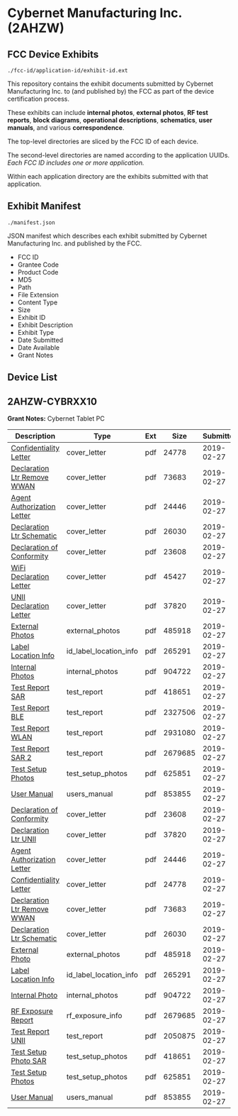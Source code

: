 # Cybernet Manufacturing Inc. (2AHZW)
## FCC Device Exhibits

```
./fcc-id/application-id/exhibit-id.ext
```

This repository contains the exhibit documents submitted by Cybernet Manufacturing Inc. to (and published by) the FCC as part of the device certification process.

These exhibits can include **internal photos**, **external photos**, **RF test reports**, **block diagrams**, **operational descriptions**, **schematics**, **user manuals**, and various **correspondence**.

The top-level directories are sliced by the FCC ID of each device.

The second-level directories are named according to the application UUIDs. *Each FCC ID includes one or more application.*

Within each application directory are the exhibits submitted with that application. 

## Exhibit Manifest

```
./manifest.json
```

JSON manifest which describes each exhibit submitted by Cybernet Manufacturing Inc. and published by the FCC.

- FCC ID
- Grantee Code
- Product Code
- MD5
- Path
- File Extension
- Content Type
- Size
- Exhibit ID
- Exhibit Description
- Exhibit Type
- Date Submitted
- Date Available
- Grant Notes

## Device List
## 2AHZW-CYBRXX10
**Grant Notes:** Cybernet Tablet PC

| Description | Type | Ext | Size | Submitted | Available |
| ----------- | ---- | --- | ---- | --------- | --------- |
| [Confidentiality Letter](2AHZW-CYBRXX10/6f5ce8e76cb366d8fcfb77073af28e9a/4182883.pdf) | cover_letter | pdf | 24778 | 2019-02-27 | 2019-02-27 |
| [Declaration Ltr Remove WWAN](2AHZW-CYBRXX10/6f5ce8e76cb366d8fcfb77073af28e9a/4182884.pdf) | cover_letter | pdf | 73683 | 2019-02-27 | 2019-02-27 |
| [Agent Authorization Letter](2AHZW-CYBRXX10/6f5ce8e76cb366d8fcfb77073af28e9a/4182882.pdf) | cover_letter | pdf | 24446 | 2019-02-27 | 2019-02-27 |
| [Declaration Ltr Schematic](2AHZW-CYBRXX10/6f5ce8e76cb366d8fcfb77073af28e9a/4182885.pdf) | cover_letter | pdf | 26030 | 2019-02-27 | 2019-02-27 |
| [Declaration of Conformity](2AHZW-CYBRXX10/6f5ce8e76cb366d8fcfb77073af28e9a/4182866.pdf) | cover_letter | pdf | 23608 | 2019-02-27 | 2019-02-27 |
| [WiFi Declaration Letter](2AHZW-CYBRXX10/6f5ce8e76cb366d8fcfb77073af28e9a/4182867.pdf) | cover_letter | pdf | 45427 | 2019-02-27 | 2019-02-27 |
| [UNII Declaration Letter](2AHZW-CYBRXX10/6f5ce8e76cb366d8fcfb77073af28e9a/4182868.pdf) | cover_letter | pdf | 37820 | 2019-02-27 | 2019-02-27 |
| [External Photos](2AHZW-CYBRXX10/6f5ce8e76cb366d8fcfb77073af28e9a/4182861.pdf) | external_photos | pdf | 485918 | 2019-02-27 | 2019-08-26 |
| [Label Location Info](2AHZW-CYBRXX10/6f5ce8e76cb366d8fcfb77073af28e9a/4182889.pdf) | id_label_location_info | pdf | 265291 | 2019-02-27 | 2019-02-27 |
| [Internal Photos](2AHZW-CYBRXX10/6f5ce8e76cb366d8fcfb77073af28e9a/4182863.pdf) | internal_photos | pdf | 904722 | 2019-02-27 | 2019-08-26 |
| [Test Report SAR](2AHZW-CYBRXX10/6f5ce8e76cb366d8fcfb77073af28e9a/4182862.pdf) | test_report | pdf | 418651 | 2019-02-27 | 2019-02-27 |
| [Test Report BLE](2AHZW-CYBRXX10/6f5ce8e76cb366d8fcfb77073af28e9a/4182886.pdf) | test_report | pdf | 2327506 | 2019-02-27 | 2019-02-27 |
| [Test Report WLAN](2AHZW-CYBRXX10/6f5ce8e76cb366d8fcfb77073af28e9a/4182887.pdf) | test_report | pdf | 2931080 | 2019-02-27 | 2019-02-27 |
| [Test Report SAR 2](2AHZW-CYBRXX10/6f5ce8e76cb366d8fcfb77073af28e9a/4182888.pdf) | test_report | pdf | 2679685 | 2019-02-27 | 2019-02-27 |
| [Test Setup Photos](2AHZW-CYBRXX10/6f5ce8e76cb366d8fcfb77073af28e9a/4182864.pdf) | test_setup_photos | pdf | 625851 | 2019-02-27 | 2019-08-26 |
| [User Manual](2AHZW-CYBRXX10/6f5ce8e76cb366d8fcfb77073af28e9a/4182865.pdf) | users_manual | pdf | 853855 | 2019-02-27 | 2019-08-26 |
| [Declaration of Conformity](2AHZW-CYBRXX10/13474d5e2fb29594c8bab58152530d72/4182866.pdf) | cover_letter | pdf | 23608 | 2019-02-27 | 2019-02-27 |
| [Declaration Ltr UNII](2AHZW-CYBRXX10/13474d5e2fb29594c8bab58152530d72/4182868.pdf) | cover_letter | pdf | 37820 | 2019-02-27 | 2019-02-27 |
| [Agent Authorization Letter](2AHZW-CYBRXX10/13474d5e2fb29594c8bab58152530d72/4182882.pdf) | cover_letter | pdf | 24446 | 2019-02-27 | 2019-02-27 |
| [Confidentiality Letter](2AHZW-CYBRXX10/13474d5e2fb29594c8bab58152530d72/4182883.pdf) | cover_letter | pdf | 24778 | 2019-02-27 | 2019-02-27 |
| [Declaration Ltr Remove WWAN](2AHZW-CYBRXX10/13474d5e2fb29594c8bab58152530d72/4182884.pdf) | cover_letter | pdf | 73683 | 2019-02-27 | 2019-02-27 |
| [Declaration Ltr Schematic](2AHZW-CYBRXX10/13474d5e2fb29594c8bab58152530d72/4182885.pdf) | cover_letter | pdf | 26030 | 2019-02-27 | 2019-02-27 |
| [External Photo](2AHZW-CYBRXX10/13474d5e2fb29594c8bab58152530d72/4182861.pdf) | external_photos | pdf | 485918 | 2019-02-27 | 2019-08-26 |
| [Label Location Info](2AHZW-CYBRXX10/13474d5e2fb29594c8bab58152530d72/4182889.pdf) | id_label_location_info | pdf | 265291 | 2019-02-27 | 2019-02-27 |
| [Internal Photo](2AHZW-CYBRXX10/13474d5e2fb29594c8bab58152530d72/4182863.pdf) | internal_photos | pdf | 904722 | 2019-02-27 | 2019-08-26 |
| [RF Exposure Report](2AHZW-CYBRXX10/13474d5e2fb29594c8bab58152530d72/4182888.pdf) | rf_exposure_info | pdf | 2679685 | 2019-02-27 | 2019-02-27 |
| [Test Report UNII](2AHZW-CYBRXX10/13474d5e2fb29594c8bab58152530d72/4182907.pdf) | test_report | pdf | 2050875 | 2019-02-27 | 2019-02-27 |
| [Test Setup Photo SAR](2AHZW-CYBRXX10/13474d5e2fb29594c8bab58152530d72/4182862.pdf) | test_setup_photos | pdf | 418651 | 2019-02-27 | 2019-08-26 |
| [Test Setup Photos](2AHZW-CYBRXX10/13474d5e2fb29594c8bab58152530d72/4182864.pdf) | test_setup_photos | pdf | 625851 | 2019-02-27 | 2019-08-26 |
| [User Manual](2AHZW-CYBRXX10/13474d5e2fb29594c8bab58152530d72/4182865.pdf) | users_manual | pdf | 853855 | 2019-02-27 | 2019-08-26 |
